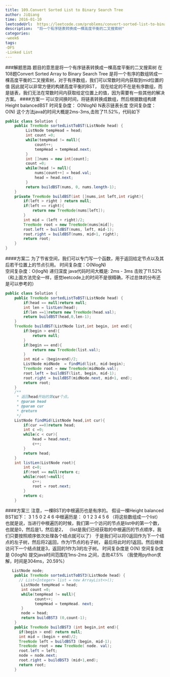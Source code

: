```yaml
---
title: 109.Convert Sorted List to Binary Search Tree
author: JiQiang
time: 2016-01-10
leetcodeUrl:  https://leetcode.com/problems/convert-sorted-list-to-binary-search-tree/
description:  "将一个有序链表转换成一棵高度平衡的二叉搜索树"
categories: 
-week6
tags: 
-DFS
-Linked List
---
```


###解题思路
    题目的意思是将一个有序链表转换成一棵高度平衡的二叉搜索树
    在108题Convert Sorted Array to Binary Search Tree
    是将一个有序的数组转成一棵高度平衡的二叉搜索树，对于有序数组，我们可以常数时间内获取到mid位置的值
    因此就可以非常方便的构建高度平衡的BST，
    现在给定的不在是有序数组，而是链表，我们无法在常数时间内获取给定位置上的值，因为需要有一些其他的解决方案。
####方案一
    可以空间换时间，将链表转换成数组，然后根据数组构建Height balancedBST
    时间复杂度： O(NlogN) N表示链表长度
    空间复杂度： O(N)
    这个方法java的时间大概是2ms-3ms,击败了11.52%，代码如下
```java
public class Solution {
    public TreeNode sortedListToBST(ListNode head) {
    	 ListNode tempHead = head;
    	 int count =0;
    	 while(tempHead != null){
    		 count++;
    		 tempHead = tempHead.next;
    	 }
    	 int []nums = new int[count];
    	 count =0;
    	 while(head != null){
    		 nums[count++] = head.val;
    		 head = head.next;
    	 }
    	 return buildBST(nums, 0, nums.length-1);  
    }
	private TreeNode buildBST(int []nums,int left,int right){
		if(left > right ) return null;
		if(left == right){
			return new TreeNode(nums[left]);
		}
		int mid = (left + right)/2;
		TreeNode root = new TreeNode(nums[mid]);
		root.left = buildBST(nums, left, mid-1);
		root.right = buildBST(nums, mid+1, right);
		return root;
	}
} 
```
####方案二
    为了节省空间，我们可以专门写一个函数，用于返回给定节点以及其后若干位置上的节点引用。
    时间复杂度：O(NlogN)  
    空间复杂度：O(logN) 递归深度
    java代码时间大概是: 2ms - 3ms 击败了11.52%
    （和上面方法完全一样，感觉leetcode上的时间不是很精确，不过总体的分布还是可以参考的）
```java
public class Solution {
	public TreeNode sortedListToBST(ListNode head) {
		if(head == null)return null;
		int len = listLen(head);
		if(len ==1)return new TreeNode(head.val);
		return buildBST(head,0,len-1);
	}
	TreeNode buildBST(ListNode list,int begin, int end){
		if(begin > end){
			return null;
		}
		if(begin == end){
			return new TreeNode(list.val);
		}
		int mid = (begin+end)/2;
		ListNode midNode  = findMid(list, mid-begin);
		TreeNode root = new TreeNode(midNode.val);
		root.left = buildBST(list, begin, mid-1);
		root.right = buildBST(midNode.next, mid+1, end);
		return root;
	}
	/**
	 * 返回head开始的第cur个点。
	 * @param head
	 * @param cur
	 * @return
	 */
	ListNode findMid(ListNode head,int cur){
		if(cur ==0)return head;
		int c =0;
		while(c < cur){
			head = head.next;
			c++;
		}
		return head;
	}
	int listLen(ListNode root){
		int c=0;
		if(root == null)return c;
		while(root!=null){
			c++;
			root = root.next;
		}
		return c;
	}
```
####方案三
    注意，一棵BST的中根遍历也是有序的。
    假设一棵Height balanced BST如下：
         3
      1     5
    0   2  4  6
    中根遍历是： 0 1 2 3 4 5 6 （将这些数组成一个list）
    也就是说，当进行中根遍历的时候，我们第一个访问的节点是list中的第一个数，也就是0，然后是1，然后是2，
    （list是我们已经获取的中根遍历的节点顺序，我们只要按照顺序依次处理各个结点就可以了）
    于是我们可以将0返回作为下一个结点的左子树，然后将2返回，作为1节点的右子树，
    最后将此时的1返回。然后继续访问下一个结点就是3，返回的1作为3的左子树。
    时间复杂度是 O(N)
    空间复杂度是 O(logN)
    提交java时间范围在1ms-2ms 之间，击败47.5% （我使用python求解，时间是304ms，20.59%）
```java
   ListNode node;
    public TreeNode sortedListToBST3(ListNode head) {
      // List<Integer> list = new ArrayList<>();
       ListNode tempHead = head;
       int count =0;
       while(tempHead != null){
             count++;
             tempHead = tempHead. next;
       }
       node = head;
       return buildBST3 (0,count-1);
    }
    public TreeNode buildBST3 (int begin,int end){
      if(begin > end) return null;
      int mid = (begin + end)/2;
      TreeNode left = buildBST3 (begin, mid-1);
      TreeNode root = new TreeNode( node. val);
      root.left = left;
      node = node.next;
      root.right = buildBST3 (mid+1,end);
      return root;
    }
````
    
    





